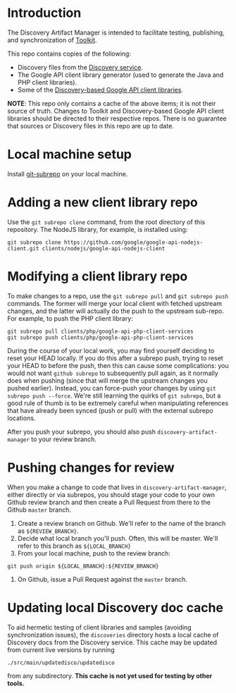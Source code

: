 # Introduction

The Discovery Artifact Manager is intended to facilitate testing, publishing, and synchronization of [Toolkit](https://github.com/googleapis/toolkit/).

This repo contains copies of the following:
- Discovery files from the [Discovery service](https://developers.google.com/discovery/).
- The Google API client library generator (used to generate the Java and PHP client libraries).
- Some of the [Discovery-based Google API client libraries](https://developers.google.com/discovery/libraries).

**NOTE**: This repo only contains a cache of the above items; it is not their source of truth. Changes to Toolkit and Discovery-based Google API client libraries should be directed to their respective repos. There is no guarantee that sources or Discovery files in this repo are up to date.

# Local machine setup

Install [git-subrepo](https://github.com/ingydotnet/git-subrepo) on your local machine.


# Adding a new client library repo

Use the `git subrepo clone` command, from the root directory of this repository. The NodeJS library, for example, is installed using:

``` shell
git subrepo clone https://github.com/google/google-api-nodejs-client.git clients/nodejs/google-api-nodejs-client
```

# Modifying a client library repo

To make changes to a repo, use the `git subrepo pull` and `git subrepo push` commands. The former will merge your local client with fetched upstream changes, and the latter will actually do the push to the upstream sub-repo. For example, to push the PHP client library:

``` shell
git subrepo pull clients/php/google-api-php-client-services
git subrepo push clients/php/google-api-php-client-services
```

During the course of your local work, you may find yourself deciding to reset your HEAD locally. If you do this after a subrepo push, trying to reset your HEAD to before the push, then this can cause some complications: you would not want `github subrepo` to subsequently pull again, as it normally does when pushing (since that will merge the upstream changes you pushed earlier). Instead, you can force-push your changes by using `git subrepo push --force`. We're still learning the quirks of `git subrepo`, but a good rule of thumb is to be extremely careful when manipulating references that have already been synced (push or pull) with the external subrepo locations.

After you push your subrepo, you should also push `discovery-artifact-manager` to your review branch.

# Pushing changes for review

When you make a change to code that lives in `discovery-artifact-manager`, either directly or via subrepos, you should stage your code to your own Github review branch and then create a Pull Request from there to the Github `master` branch.

1. Create a review branch on Github. We'll refer to the name of the branch as `${REVIEW_BRANCH}`.
1. Decide what local branch you'll push. Often, this will be master. We'll refer to this branch as `${LOCAL_BRANCH}`
1. From your local machine, push to the review branch:

```
git push origin ${LOCAL_BRANCH}:${REVIEW_BRANCH}
```

1. On Github, issue a Pull Request against the `master` branch.

# Updating local Discovery doc cache

To aid hermetic testing of client libraries and samples (avoiding synchronization issues), the `discoveries` directory hosts a local cache of Discovery docs from the Discovery service. This cache may be updated from current live versions by running

``` shell
./src/main/updatedisco/updatedisco
```

from any subdirectory. **This cache is not yet used for testing by other tools.**

